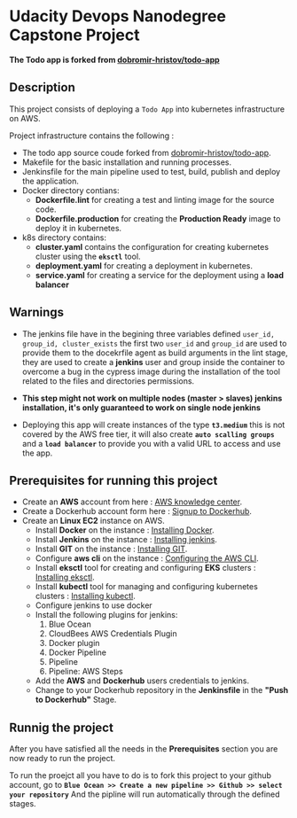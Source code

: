 # Udacity Devops Nanodegree Capstone Project

**The Todo app is forked from [dobromir-hristov/todo-app](https://github.com/dobromir-hristov/todo-app)**

## Description

This project consists of deploying a `Todo App` into kubernetes infrastructure on AWS.

Project infrastructure contains the following :

* The todo app source coude forked from [dobromir-hristov/todo-app](https://github.com/dobromir-hristov/todo-app).
* Makefile for the basic installation and running processes.
* Jenkinsfile for the main pipeline used to test, build, publish and deploy the application.
* Docker directory contians: 
    * **Dockerfile.lint** for creating a test and linting image for the source code.
    * **Dockerfile.production** for creating the **Production Ready** image to deploy it in kubernetes.
* k8s directory contains: 
    * **cluster.yaml** contains the configuration for creating kubernetes cluster using the **`eksctl`** tool.
    * **deployment.yaml** for creating a deployment in kubernetes.
    * **service.yaml** for creating a service for the deployment using a **load balancer**

## Warnings

* The jenkins file have in the begining three variables defined `user_id, group_id, cluster_exists` the first two `user_id` and `group_id` are used to provide them to the docekrfile agent as build arguments in the lint stage, they are used to create a **jenkins** user and group inside the container to overcome a bug in the cypress image during the installation of the tool related to the files and directories permissions.

* **This step might not work on multiple nodes (master > slaves) jenkins installation, it's only guaranteed to work on single node jenkins**

* Deploying this app will create instances of the type **`t3.medium`** this is not covered by the AWS free tier, it will also create **`auto scalling groups`** and a **`load balancer`** to provide you with a valid URL to access and use the app.

## Prerequisites for running this project
* Create an **AWS** account from here : [AWS knowledge center](https://aws.amazon.com/premiumsupport/knowledge-center/create-and-activate-aws-account/).
* Create a Dockerhub account form here : [Signup to Dockerhub](https://hub.docker.com/signup).
* Create an **Linux EC2** instance on AWS.
    * Install **Docker** on the instance : [Installing Docker](https://docs.docker.com/engine/install).
    * Install **Jenkins** on the instance : [Installing jenkins](https://www.jenkins.io/doc/book/installing/).
    * Install **GIT** on the instance : [Installing GIT](https://git-scm.com/book/en/v2/Getting-Started-Installing-Git).
    * Configure **aws cli** on the instance : [Configuring the AWS CLI](https://docs.aws.amazon.com/cli/latest/userguide/cli-chap-configure.html).
    * Install **eksctl** tool for creating and configuring **EKS** clusters : [Installing eksctl](https://eksctl.io/introduction/#installation).
    * Install **kubectl** tool for managing and configuring kubernetes clusters : [Installing kubectl](https://kubernetes.io/docs/tasks/tools/install-kubectl/).
    * Configure jenkins to use docker
    * Install the following plugins for jenkins:
        1. Blue Ocean
        2. CloudBees AWS Credentials Plugin
        3. Docker plugin
        4. Docker Pipeline
        5. Pipeline
        6. Pipeline: AWS Steps
    * Add the **AWS** and **Dockerhub** users credentials to jenkins.
    * Change to your Dockerhub repository in the **Jenkinsfile**  in the **"Push to Dockerhub"** Stage.

## Runnig the project

After you have satisfied all the needs in the **Prerequisites** section you are now ready to run the project.


To run the proejct all you have to do is to fork this project to your github account, go to **`Blue Ocean >> Create a new pipeline >> Github >> select your repository`** And the pipline will run automatically through the defined stages.
